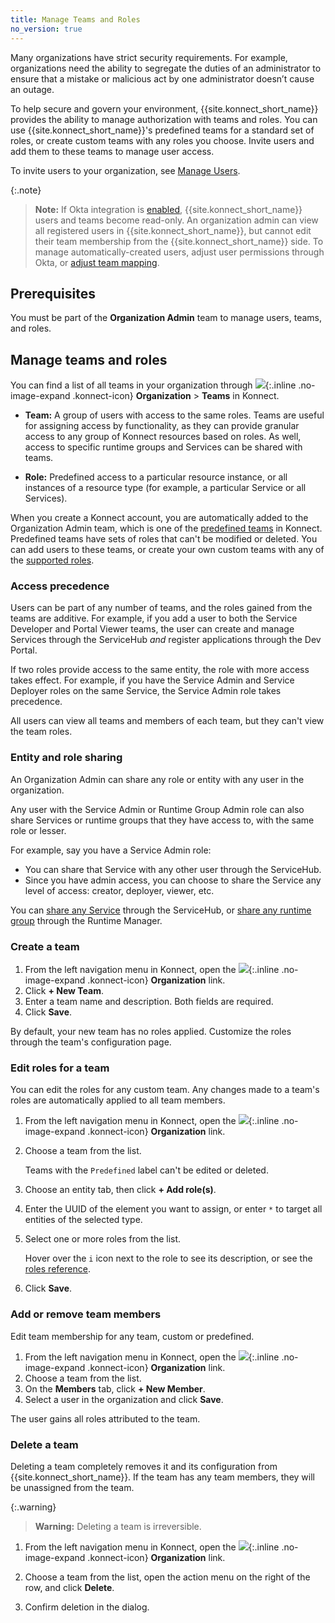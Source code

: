 ```yaml
---
title: Manage Teams and Roles
no_version: true
---
```


Many organizations have strict security requirements. For example, organizations
need the ability to segregate the duties of an administrator to ensure that a
mistake or malicious act by one administrator doesn’t cause an outage.

To help secure and govern your environment, {{site.konnect_short_name}} provides
the ability to manage authorization with teams and roles. You can use {{site.konnect_short_name}}'s
predefined teams for a standard set of roles, or create custom teams with
any roles you choose. Invite users and add them to these teams to manage user
access.

To invite users to your organization, see [Manage Users](/konnect/org-management/users).

{:.note}
> **Note:** If Okta integration is [enabled](/konnect/org-management/okta-idp),
{{site.konnect_short_name}} users and teams become read-only. An organization
admin can view all registered users in {{site.konnect_short_name}}, but cannot
edit their team membership from the {{site.konnect_short_name}} side. To manage
automatically-created users, adjust user permissions through Okta, or
[adjust team mapping](/konnect/org-management/okta-idp/#map-teams-to-groups).


## Prerequisites

You must be part of the **Organization Admin** team to manage users, teams, and
roles.

## Manage teams and roles

You can find a list of all teams in your organization through
![](/assets/images/icons/konnect/icn-organizations.svg){:.inline .no-image-expand .konnect-icon}
**Organization** > **Teams** in Konnect.

* **Team:** A group of users with access to the same roles. Teams are useful
for assigning access by functionality, as they can provide granular access to
any group of Konnect resources based on roles. As well, access to specific
runtime groups and Services can be shared with teams.

* **Role:** Predefined access to a particular resource instance, or all
instances of a resource type (for example, a particular Service or all Services).

When you create a Konnect account, you are automatically added to the Organization
Admin team, which is one of the [predefined teams](/konnect/org-management/teams-reference)
in Konnect. Predefined teams have sets of roles that can't be modified or
deleted. You can add users to these teams, or create your own custom teams
with any of the [supported roles](/konnect/org-management/roles-reference).

### Access precedence

Users can be part of any number of teams, and the roles gained from the teams
are additive. For example, if you add a user to both the Service Developer and
Portal Viewer teams, the user can create and manage Services
through the ServiceHub _and_ register applications through the Dev Portal.

If two roles provide access to the same entity, the role with more access
takes effect. For example, if you have the Service Admin and Service Deployer
roles on the same Service, the Service Admin role takes precedence.

All users can view all teams and members of each team, but they can't view the
team roles.

### Entity and role sharing

An Organization Admin can share any role or entity with any user in the
organization.

Any user with the Service Admin or Runtime Group Admin role can
also share Services or runtime groups that they have access to, with
the same role or lesser.

For example, say you have a Service Admin role:
* You can share that Service with any other user through the ServiceHub.
* Since you have admin access, you can choose to share the Service any
level of access: creator, deployer, viewer, etc.

You can [share any Service](/konnect/configure/servicehub/manage-services/#share-service)
through the ServiceHub, or
[share any runtime group](/konnect/configure/runtime-manager/runtime-groups/manage/#share-runtime-group)
through the Runtime Manager.

### Create a team

1. From the left navigation menu in Konnect, open the
![](/assets/images/icons/konnect/icn-organizations.svg){:.inline .no-image-expand .konnect-icon}
 **Organization** link.
2. Click **+ New Team**.
3. Enter a team name and description. Both fields are required.
4. Click **Save**.

By default, your new team has no roles applied. Customize the roles through the team's
configuration page.

### Edit roles for a team

You can edit the roles for any custom team. Any changes made to a team's roles
are automatically applied to all team members.

1. From the left navigation menu in Konnect, open the
![](/assets/images/icons/konnect/icn-organizations.svg){:.inline .no-image-expand .konnect-icon}
 **Organization** link.
2. Choose a team from the list.

    Teams with the `Predefined` label can't be edited or deleted.

3. Choose an entity tab, then click **+ Add role(s)**.

4. Enter the UUID of the element you want to assign, or enter `*` to target
all entities of the selected type.

5. Select one or more roles from the list.

    Hover over the `i` icon next to the role to see its description,
    or see the [roles reference](/konnect/org-management/roles-reference).

6. Click **Save**.


### Add or remove team members

Edit team membership for any team, custom or predefined.

1. From the left navigation menu in Konnect, open the
![](/assets/images/icons/konnect/icn-organizations.svg){:.inline .no-image-expand .konnect-icon}
 **Organization** link.
2. Choose a team from the list.
3. On the **Members** tab, click **+ New Member**.
4. Select a user in the organization and click **Save**.

The user gains all roles attributed to the team.

### Delete a team

Deleting a team completely removes it and its configuration from
{{site.konnect_short_name}}. If the team has any team members, they will be
unassigned from the team.

{:.warning}
> **Warning:** Deleting a team is irreversible.

1. From the left navigation menu in Konnect, open the
![](/assets/images/icons/konnect/icn-organizations.svg){:.inline .no-image-expand .konnect-icon}
 **Organization** link.

1. Choose a team from the list, open the action menu on the right of the row,
and click **Delete**.

1. Confirm deletion in the dialog.
